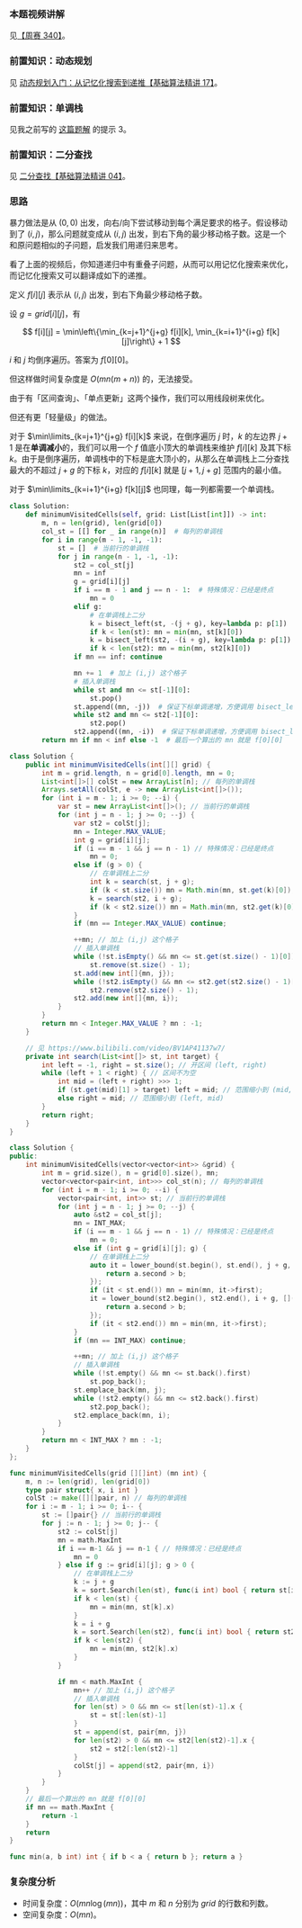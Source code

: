 ### 本题视频讲解

见[【周赛 340】](https://www.bilibili.com/video/BV1iN411w7my/)。

### 前置知识：动态规划

见 [动态规划入门：从记忆化搜索到递推【基础算法精讲 17】](https://www.bilibili.com/video/BV1Xj411K7oF/)。

### 前置知识：单调栈

见我之前写的 [这篇题解](https://leetcode.cn/problems/sum-of-subarray-minimums/solution/gong-xian-fa-dan-diao-zhan-san-chong-shi-gxa5/) 的提示 3。

### 前置知识：二分查找

见 [二分查找【基础算法精讲 04】](https://www.bilibili.com/video/BV1AP41137w7/)。

### 思路

暴力做法是从 $(0,0)$ 出发，向右/向下尝试移动到每个满足要求的格子。假设移动到了 $(i,j)$，那么问题就变成从 $(i,j)$ 出发，到右下角的最少移动格子数。这是一个和原问题相似的子问题，启发我们用递归来思考。

看了上面的视频后，你知道递归中有重叠子问题，从而可以用记忆化搜索来优化，而记忆化搜索又可以翻译成如下的递推。

定义 $f[i][j]$ 表示从 $(i,j)$ 出发，到右下角最少移动格子数。

设 $g=\textit{grid}[i][j]$，有

$$
f[i][j] = \min\left\{\min_{k=j+1}^{j+g} f[i][k], \min_{k=i+1}^{i+g} f[k][j]\right\} + 1
$$

$i$ 和 $j$ 均倒序遍历。答案为 $f[0][0]$。

但这样做时间复杂度是 $O(mn(m+n))$ 的，无法接受。

由于有「区间查询」、「单点更新」这两个操作，我们可以用线段树来优化。

但还有更「轻量级」的做法。

对于 $\min\limits_{k=j+1}^{j+g} f[i][k]$ 来说，在倒序遍历 $j$ 时，$k$ 的左边界 $j+1$ 是在**单调减小**的，我们可以用一个 $f$ 值底小顶大的单调栈来维护 $f[i][k]$ 及其下标 $k$。由于是倒序遍历，单调栈中的下标是底大顶小的，从那么在单调栈上二分查找最大的不超过 $j+g$ 的下标 $k$，对应的 $f[i][k]$ 就是 $[j+1, j+g]$ 范围内的最小值。

对于 $\min\limits_{k=i+1}^{i+g} f[k][j]$ 也同理，每一列都需要一个单调栈。

```py [sol1-Python3]
class Solution:
    def minimumVisitedCells(self, grid: List[List[int]]) -> int:
        m, n = len(grid), len(grid[0])
        col_st = [[] for _ in range(n)]  # 每列的单调栈
        for i in range(m - 1, -1, -1):
            st = []  # 当前行的单调栈
            for j in range(n - 1, -1, -1):
                st2 = col_st[j]
                mn = inf
                g = grid[i][j]
                if i == m - 1 and j == n - 1:  # 特殊情况：已经是终点
                    mn = 0
                elif g:
                    # 在单调栈上二分
                    k = bisect_left(st, -(j + g), key=lambda p: p[1])
                    if k < len(st): mn = min(mn, st[k][0])
                    k = bisect_left(st2, -(i + g), key=lambda p: p[1])
                    if k < len(st2): mn = min(mn, st2[k][0])
                if mn == inf: continue

                mn += 1  # 加上 (i,j) 这个格子
                # 插入单调栈
                while st and mn <= st[-1][0]:
                    st.pop()
                st.append((mn, -j))  # 保证下标单调递增，方便调用 bisect_left
                while st2 and mn <= st2[-1][0]:
                    st2.pop()
                st2.append((mn, -i))  # 保证下标单调递增，方便调用 bisect_left
        return mn if mn < inf else -1  # 最后一个算出的 mn 就是 f[0][0]
```

```java [sol1-Java]
class Solution {
    public int minimumVisitedCells(int[][] grid) {
        int m = grid.length, n = grid[0].length, mn = 0;
        List<int[]>[] colSt = new ArrayList[n]; // 每列的单调栈
        Arrays.setAll(colSt, e -> new ArrayList<int[]>());
        for (int i = m - 1; i >= 0; --i) {
            var st = new ArrayList<int[]>(); // 当前行的单调栈
            for (int j = n - 1; j >= 0; --j) {
                var st2 = colSt[j];
                mn = Integer.MAX_VALUE;
                int g = grid[i][j];
                if (i == m - 1 && j == n - 1) // 特殊情况：已经是终点
                    mn = 0;
                else if (g > 0) {
                    // 在单调栈上二分
                    int k = search(st, j + g);
                    if (k < st.size()) mn = Math.min(mn, st.get(k)[0]);
                    k = search(st2, i + g);
                    if (k < st2.size()) mn = Math.min(mn, st2.get(k)[0]);
                }
                if (mn == Integer.MAX_VALUE) continue;

                ++mn; // 加上 (i,j) 这个格子
                // 插入单调栈
                while (!st.isEmpty() && mn <= st.get(st.size() - 1)[0])
                    st.remove(st.size() - 1);
                st.add(new int[]{mn, j});
                while (!st2.isEmpty() && mn <= st2.get(st2.size() - 1)[0])
                    st2.remove(st2.size() - 1);
                st2.add(new int[]{mn, i});
            }
        }
        return mn < Integer.MAX_VALUE ? mn : -1;
    }

    // 见 https://www.bilibili.com/video/BV1AP41137w7/
    private int search(List<int[]> st, int target) {
        int left = -1, right = st.size(); // 开区间 (left, right)
        while (left + 1 < right) { // 区间不为空
            int mid = (left + right) >>> 1;
            if (st.get(mid)[1] > target) left = mid; // 范围缩小到 (mid, right)
            else right = mid; // 范围缩小到 (left, mid)
        }
        return right;
    }
}
```

```cpp [sol1-C++]
class Solution {
public:
    int minimumVisitedCells(vector<vector<int>> &grid) {
        int m = grid.size(), n = grid[0].size(), mn;
        vector<vector<pair<int, int>>> col_st(n); // 每列的单调栈
        for (int i = m - 1; i >= 0; --i) {
            vector<pair<int, int>> st; // 当前行的单调栈
            for (int j = n - 1; j >= 0; --j) {
                auto &st2 = col_st[j];
                mn = INT_MAX;
                if (i == m - 1 && j == n - 1) // 特殊情况：已经是终点
                    mn = 0;
                else if (int g = grid[i][j]; g) {
                    // 在单调栈上二分
                    auto it = lower_bound(st.begin(), st.end(), j + g, [](const auto &a, const int b) {
                        return a.second > b;
                    });
                    if (it < st.end()) mn = min(mn, it->first);
                    it = lower_bound(st2.begin(), st2.end(), i + g, [](const auto &a, const int b) {
                        return a.second > b;
                    });
                    if (it < st2.end()) mn = min(mn, it->first);
                }
                if (mn == INT_MAX) continue;

                ++mn; // 加上 (i,j) 这个格子
                // 插入单调栈
                while (!st.empty() && mn <= st.back().first)
                    st.pop_back();
                st.emplace_back(mn, j);
                while (!st2.empty() && mn <= st2.back().first)
                    st2.pop_back();
                st2.emplace_back(mn, i);
            }
        }
        return mn < INT_MAX ? mn : -1;
    }
};
```

```go [sol1-Go]
func minimumVisitedCells(grid [][]int) (mn int) {
	m, n := len(grid), len(grid[0])
	type pair struct{ x, i int }
	colSt := make([][]pair, n) // 每列的单调栈
	for i := m - 1; i >= 0; i-- {
		st := []pair{} // 当前行的单调栈
		for j := n - 1; j >= 0; j-- {
			st2 := colSt[j]
			mn = math.MaxInt
			if i == m-1 && j == n-1 { // 特殊情况：已经是终点
				mn = 0
			} else if g := grid[i][j]; g > 0 {
				// 在单调栈上二分
				k := j + g
				k = sort.Search(len(st), func(i int) bool { return st[i].i <= k })
				if k < len(st) {
					mn = min(mn, st[k].x)
				}
				k = i + g
				k = sort.Search(len(st2), func(i int) bool { return st2[i].i <= k })
				if k < len(st2) {
					mn = min(mn, st2[k].x)
				}
			}

			if mn < math.MaxInt {
				mn++ // 加上 (i,j) 这个格子
				// 插入单调栈
				for len(st) > 0 && mn <= st[len(st)-1].x {
					st = st[:len(st)-1]
				}
				st = append(st, pair{mn, j})
				for len(st2) > 0 && mn <= st2[len(st2)-1].x {
					st2 = st2[:len(st2)-1]
				}
				colSt[j] = append(st2, pair{mn, i})
			}
		}
	}
	// 最后一个算出的 mn 就是 f[0][0]
	if mn == math.MaxInt {
		return -1
	}
	return
}

func min(a, b int) int { if b < a { return b }; return a }
```

### 复杂度分析

- 时间复杂度：$O(mn\log(mn))$，其中 $m$ 和 $n$ 分别为 $\textit{grid}$ 的行数和列数。
- 空间复杂度：$O(mn)$。

